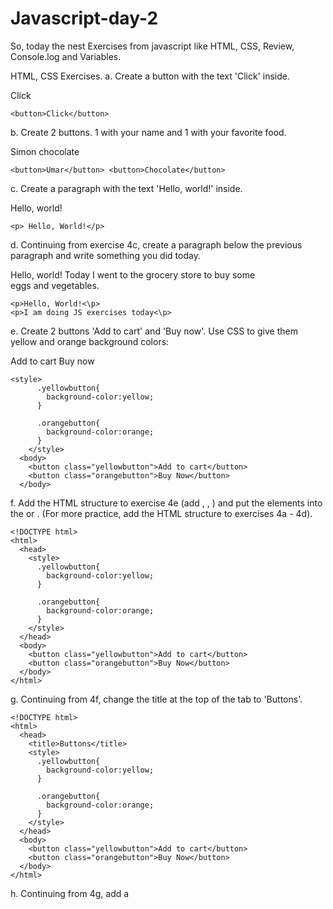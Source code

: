 # Javascript-day-2
So, today the nest Exercises from javascript like HTML, CSS, Review, Console.log and Variables.

HTML, CSS Exercises.
a. Create a button with the text 'Click' inside.

Click
```
<button>Click</button>
```
b. Create 2 buttons. 1 with your name and 1 with your favorite food.

Simon  chocolate
```
<button>Umar</button> <button>Chocolate</button>
```
c. Create a paragraph with the text 'Hello, world!' inside.

Hello, world!
```
<p> Hello, World!</p>
```
d. Continuing from exercise 4c, create a paragraph below the previous paragraph and write something you did today.

Hello, world!
Today I went to the grocery store to buy some eggs and vegetables.
```
<p>Hello, World!<\p>
<p>I am doing JS exercises today<\p>
```
e. Create 2 buttons 'Add to cart' and 'Buy now'. Use CSS to give them yellow and orange background colors:

Add to cart  Buy now
```
<style>
      .yellowbutton{
        background-color:yellow;
      }
      
      .orangebutton{
        background-color:orange;
      }
    </style>
  <body>
    <button class="yellowbutton">Add to cart</button>
    <button class="orangebutton">Buy Now</button>
  </body>
```
f. Add the HTML structure to exercise 4e (add <!DOCTYPE html>, <html> <head>, <body>) and put the elements into the <head> or <body>. (For more practice, add the HTML structure to exercises 4a - 4d).
```
<!DOCTYPE html>
<html>
  <head>
    <style>
      .yellowbutton{
        background-color:yellow;
      }
      
      .orangebutton{
        background-color:orange;
      }
    </style>
  </head>
  <body>
    <button class="yellowbutton">Add to cart</button>
    <button class="orangebutton">Buy Now</button>
  </body>
</html>
```
g. Continuing from 4f, change the title at the top of the tab to 'Buttons'.
```
<!DOCTYPE html>
<html>
  <head>
    <title>Buttons</title>
    <style>
      .yellowbutton{
        background-color:yellow;
      }
      
      .orangebutton{
        background-color:orange;
      }
    </style>
  </head>
  <body>
    <button class="yellowbutton">Add to cart</button>
    <button class="orangebutton">Buy Now</button>
  </body>
</html>
```
h. Continuing from 4g, add a <script> element so that when the page loads, it displays the message 'Welcome!' in the Console.
```
<script>
  alert('Welcome');
</script>
```
i. Using HTML and CSS, try to copy the design on the right. (Make sure to follow the HTML structure.)

Add to cart
Buy now
```
<style>
      .yellowbutton{
        background-color:yellow;
      }
      
      .orangebutton{
        background-color:orange;
      }
    </style>
  <body>
    <p><b>Adults Plain Cotton T-shirts</b></p>
    <p> </p>
    <p>Price: $7.99 </p>
    <button class="yellowbutton">Add to cart</button>
    <button class="orangebutton">Buy Now</button>
  </body>
```
j. Continuing from 4i, add onclick="..." attributes to the two buttons:

• When clicking 'Add to cart', create a popup with the text 'Added'.

• When clicking 'Buy now', display the message 'Loading...' in the Console, and then create a popup with the text 'Purchased'.
```
<style>
      .yellowbutton{
        background-color:yellow;
      }
      
      .orangebutton{
        background-color:orange;
      }
    </style>
  <body>
    <p><b>Adults Plain Cotton T-shirts</b></p>
    <p> </p>
    <p>Price: $7.99 </p>
    <button class="yellowbutton" onclick="alert('Added');">Add to cart</button>
    <button class="orangebutton" onclick="alert('Loading');
    alert('Purchased');
    ">Buy Now</button>
  </body>
```
